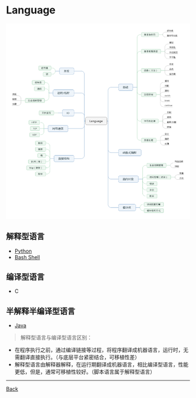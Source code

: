 
# Language

![](/images/language/language.png)


## 解释型语言
- [Python](/language/python)
- [Bash Shell](/language/bash)

## 编译型语言
- C

## 半解释半编译型语言
- [Java](/language/javase)

> 解释型语言与编译型语言区别：
   - 在程序执行之前，通过编译链接等过程，将程序翻译成机器语言，运行时，无需翻译直接执行。（与底层平台紧密结合，可移植性差）
   - 解释型语言由解释器解释，在运行期翻译成机器语言，相比编译型语言，性能更低，但是，通常可移植性较好。（脚本语言属于解释型语言）

----
[Back](/READE.md)
